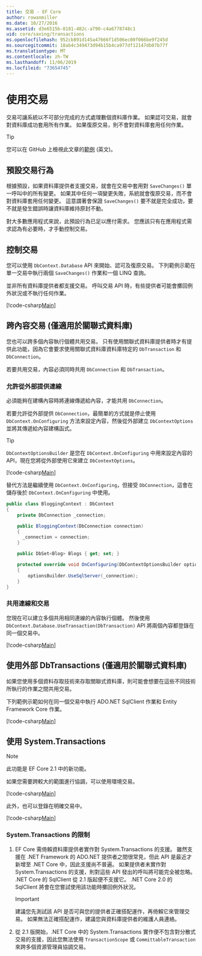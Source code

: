 ```yaml
---
title: 交易 - EF Core
author: rowanmiller
ms.date: 10/27/2016
ms.assetid: d3e6515b-8181-482c-a790-c4a6778748c1
uid: core/saving/transactions
ms.openlocfilehash: 952cb891d145a47666f1d506ec00f066be9f245d
ms.sourcegitcommit: 18ab4c349473d94b15b4ca977df12147db07b77f
ms.translationtype: MT
ms.contentlocale: zh-TW
ms.lasthandoff: 11/06/2019
ms.locfileid: "73654745"
---
```

# <a name="using-transactions"></a>使用交易

交易可讓系統以不可部分完成的方式處理數個資料庫作業。 如果認可交易，就會對資料庫成功套用所有作業。 如果復原交易，則不會對資料庫套用任何作業。

> [!TIP]  
> 您可以在 GitHub 上檢視此文章的[範例](https://github.com/aspnet/EntityFramework.Docs/tree/master/samples/core/Saving/Transactions/) \(英文\)。

## <a name="default-transaction-behavior"></a>預設交易行為

根據預設，如果資料庫提供者支援交易，就會在交易中套用對 `SaveChanges()` 單一呼叫中的所有變更。 如果其中任何一項變更失敗，系統就會復原交易，而不會對資料庫套用任何變更。 這意謂著會保證 `SaveChanges()` 要不就是完全成功，要不就是發生錯誤時讓資料庫維持原封不動。

對大多數應用程式來說，此預設行為已足以應付需求。 您應該只有在應用程式需求認為有必要時，才手動控制交易。

## <a name="controlling-transactions"></a>控制交易

您可以使用 `DbContext.Database` API 來開始、認可及復原交易。 下列範例示範在單一交易中執行兩個 `SaveChanges()` 作業和一個 LINQ 查詢。

並非所有資料庫提供者都支援交易。 呼叫交易 API 時，有些提供者可能會擲回例外狀況或不執行任何作業。

[!code-csharp[Main](../../../samples/core/Saving/Transactions/ControllingTransaction/Sample.cs?name=Transaction&highlight=3,17,18,19)]

## <a name="cross-context-transaction-relational-databases-only"></a>跨內容交易 (僅適用於關聯式資料庫)

您也可以跨多個內容執行個體共用交易。 只有使用關聯式資料庫提供者時才有提供此功能，因為它會要求使用關聯式資料庫資料庫特定的 `DbTransaction` 和 `DbConnection`。

若要共用交易，內容必須同時共用 `DbConnection` 和 `DbTransaction`。

### <a name="allow-connection-to-be-externally-provided"></a>允許從外部提供連線

必須能夠在建構內容時將連線傳遞給內容，才能共用 `DbConnection`。

若要允許從外部提供 `DbConnection`，最簡單的方式就是停止使用 `DbContext.OnConfiguring` 方法來設定內容，然後從外部建立 `DbContextOptions` 並將其傳遞給內容建構函式。

> [!TIP]  
> `DbContextOptionsBuilder` 是您在 `DbContext.OnConfiguring` 中用來設定內容的 API，現在您將從外部使用它來建立 `DbContextOptions`。

[!code-csharp[Main](../../../samples/core/Saving/Transactions/SharingTransaction/Sample.cs?name=Context&highlight=3,4,5)]

替代方法是繼續使用 `DbContext.OnConfiguring`，但接受 `DbConnection`，這會在儲存後於 `DbContext.OnConfiguring` 中使用。

``` csharp
public class BloggingContext : DbContext
{
    private DbConnection _connection;

    public BloggingContext(DbConnection connection)
    {
      _connection = connection;
    }

    public DbSet<Blog> Blogs { get; set; }

    protected override void OnConfiguring(DbContextOptionsBuilder optionsBuilder)
    {
        optionsBuilder.UseSqlServer(_connection);
    }
}
```

### <a name="share-connection-and-transaction"></a>共用連線和交易

您現在可以建立多個共用相同連線的內容執行個體。 然後使用 `DbContext.Database.UseTransaction(DbTransaction)` API 將兩個內容都登錄在同一個交易中。

[!code-csharp[Main](../../../samples/core/Saving/Transactions/SharingTransaction/Sample.cs?name=Transaction&highlight=1,2,3,7,16,23,24,25)]

## <a name="using-external-dbtransactions-relational-databases-only"></a>使用外部 DbTransactions (僅適用於關聯式資料庫)

如果您使用多個資料存取技術來存取關聯式資料庫，則可能會想要在這些不同技術所執行的作業之間共用交易。

下列範例示範如何在同一個交易中執行 ADO.NET SqlClient 作業和 Entity Framework Core 作業。

[!code-csharp[Main](../../../samples/core/Saving/Transactions/ExternalDbTransaction/Sample.cs?name=Transaction&highlight=4,10,21,26,27,28)]

## <a name="using-systemtransactions"></a>使用 System.Transactions

> [!NOTE]  
> 此功能是 EF Core 2.1 中的新功能。

如果您需要跨較大的範圍進行協調，可以使用環境交易。

[!code-csharp[Main](../../../samples/core/Saving/Transactions/AmbientTransaction/Sample.cs?name=Transaction&highlight=1,2,3,26,27,28)]

此外，也可以登錄在明確交易中。

[!code-csharp[Main](../../../samples/core/Saving/Transactions/CommitableTransaction/Sample.cs?name=Transaction&highlight=1,15,28,29,30)]

### <a name="limitations-of-systemtransactions"></a>System.Transactions 的限制  

1. EF Core 需倚賴資料庫提供者實作對 System.Transactions 的支援。 雖然支援在 .NET Framework 的 ADO.NET 提供者之間很常見，但此 API 是最近才新增至 .NET Core 中，因此支援尚不普遍。 如果提供者未實作對 System.Transactions 的支援，則對這些 API 發出的呼叫將可能完全被忽略。 .NET Core 的 SqlClient 從 2.1 版起便不支援它。 .NET Core 2.0 的 SqlClient 將會在您嘗試使用該功能時擲回例外狀況。

   > [!IMPORTANT]  
   > 建議您先測試該 API 是否可與您的提供者正確搭配運作，再倚賴它來管理交易。 如果無法正確搭配運作，建議您與資料庫提供者的維護人員連絡。

2. 從 2.1 版開始，.NET Core 中的 System.Transactions 實作便不包含對分散式交易的支援，因此您無法使用 `TransactionScope` 或 `CommittableTransaction` 來跨多個資源管理員協調交易。
